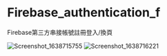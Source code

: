 # Firebase_authentication_f
Firebase第三方串接帳號註冊登入/換頁

![Screenshot_1638715755](https://user-images.githubusercontent.com/92843899/144752333-85aca2fe-cd9f-44f4-ac0b-805d40dc95db.png)
![Screenshot_1638716221](https://user-images.githubusercontent.com/92843899/144752339-b3bd1b21-5176-49dd-9e62-2885a145cea1.png)
